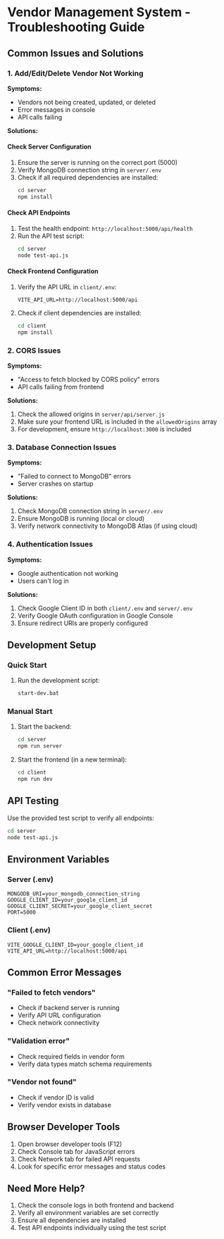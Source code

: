 # Vendor Management System - Troubleshooting Guide

## Common Issues and Solutions

### 1. Add/Edit/Delete Vendor Not Working

**Symptoms:**
- Vendors not being created, updated, or deleted
- Error messages in console
- API calls failing

**Solutions:**

#### Check Server Configuration
1. Ensure the server is running on the correct port (5000)
2. Verify MongoDB connection string in `server/.env`
3. Check if all required dependencies are installed:
   ```bash
   cd server
   npm install
   ```

#### Check API Endpoints
1. Test the health endpoint: `http://localhost:5000/api/health`
2. Run the API test script:
   ```bash
   cd server
   node test-api.js
   ```

#### Check Frontend Configuration
1. Verify the API URL in `client/.env`:
   ```
   VITE_API_URL=http://localhost:5000/api
   ```
2. Check if client dependencies are installed:
   ```bash
   cd client
   npm install
   ```

### 2. CORS Issues

**Symptoms:**
- "Access to fetch blocked by CORS policy" errors
- API calls failing from frontend

**Solutions:**
1. Check the allowed origins in `server/api/server.js`
2. Make sure your frontend URL is included in the `allowedOrigins` array
3. For development, ensure `http://localhost:3000` is included

### 3. Database Connection Issues

**Symptoms:**
- "Failed to connect to MongoDB" errors
- Server crashes on startup

**Solutions:**
1. Check MongoDB connection string in `server/.env`
2. Ensure MongoDB is running (local or cloud)
3. Verify network connectivity to MongoDB Atlas (if using cloud)

### 4. Authentication Issues

**Symptoms:**
- Google authentication not working
- Users can't log in

**Solutions:**
1. Check Google Client ID in both `client/.env` and `server/.env`
2. Verify Google OAuth configuration in Google Console
3. Ensure redirect URIs are properly configured

## Development Setup

### Quick Start
1. Run the development script:
   ```bash
   start-dev.bat
   ```

### Manual Start
1. Start the backend:
   ```bash
   cd server
   npm run server
   ```

2. Start the frontend (in a new terminal):
   ```bash
   cd client
   npm run dev
   ```

## API Testing

Use the provided test script to verify all endpoints:
```bash
cd server
node test-api.js
```

## Environment Variables

### Server (.env)
```
MONGODB_URI=your_mongodb_connection_string
GOOGLE_CLIENT_ID=your_google_client_id
GOOGLE_CLIENT_SECRET=your_google_client_secret
PORT=5000
```

### Client (.env)
```
VITE_GOOGLE_CLIENT_ID=your_google_client_id
VITE_API_URL=http://localhost:5000/api
```

## Common Error Messages

### "Failed to fetch vendors"
- Check if backend server is running
- Verify API URL configuration
- Check network connectivity

### "Validation error"
- Check required fields in vendor form
- Verify data types match schema requirements

### "Vendor not found"
- Check if vendor ID is valid
- Verify vendor exists in database

## Browser Developer Tools

1. Open browser developer tools (F12)
2. Check Console tab for JavaScript errors
3. Check Network tab for failed API requests
4. Look for specific error messages and status codes

## Need More Help?

1. Check the console logs in both frontend and backend
2. Verify all environment variables are set correctly
3. Ensure all dependencies are installed
4. Test API endpoints individually using the test script